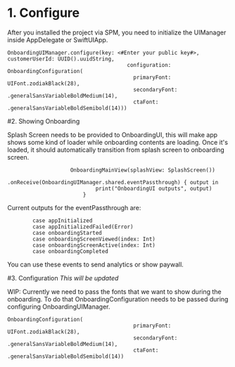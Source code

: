# 1. Configure

After you installed the project via SPM, you need to initialize the UIManager inside AppDelegate or SwiftUIApp.

```
OnboardingUIManager.configure(key: <#Enter your public key#>, customerUserId: UUID().uuidString,
                                      configuration: OnboardingConfiguration(
                                        primaryFont: UIFont.zodiakBlack(28),
                                        secondaryFont: .generalSansVariableBoldMedium(14),
                                        ctaFont: .generalSansVariableBoldSemibold(14)))
```

#2. Showing Onboarding

Splash Screen needs to be provided to OnboardingUI, this will make app shows some kind of loader while onboarding contents are loading. Once it's loaded, it should automatically transition from splash screen to onboarding screen.


```
                    OnboardingMainView(splashView: SplashScreen())
                        .onReceive(OnboardingUIManager.shared.eventPassthrough) { output in
                            print("OnboardingUI outputs", output)
                        }
```

Current outputs for the eventPassthrough are:

```
        case appInitialized
        case appInitializedFailed(Error)
        case onboardingStarted
        case onboardingScreenViewed(index: Int)
        case onboardingScreenActive(index: Int)
        case onboardingCompleted
```

You can use these events to send analytics or show paywall.

#3. Configuration
*This will be updated*

WIP: Currently we need to pass the fonts that we want to show during the onboarding. To do that OnboardingConfiguration needs to be passed during configuring OnboardingUIManager.

```
OnboardingConfiguration(
                                        primaryFont: UIFont.zodiakBlack(28),
                                        secondaryFont: .generalSansVariableBoldMedium(14),
                                        ctaFont: .generalSansVariableBoldSemibold(14))
```





